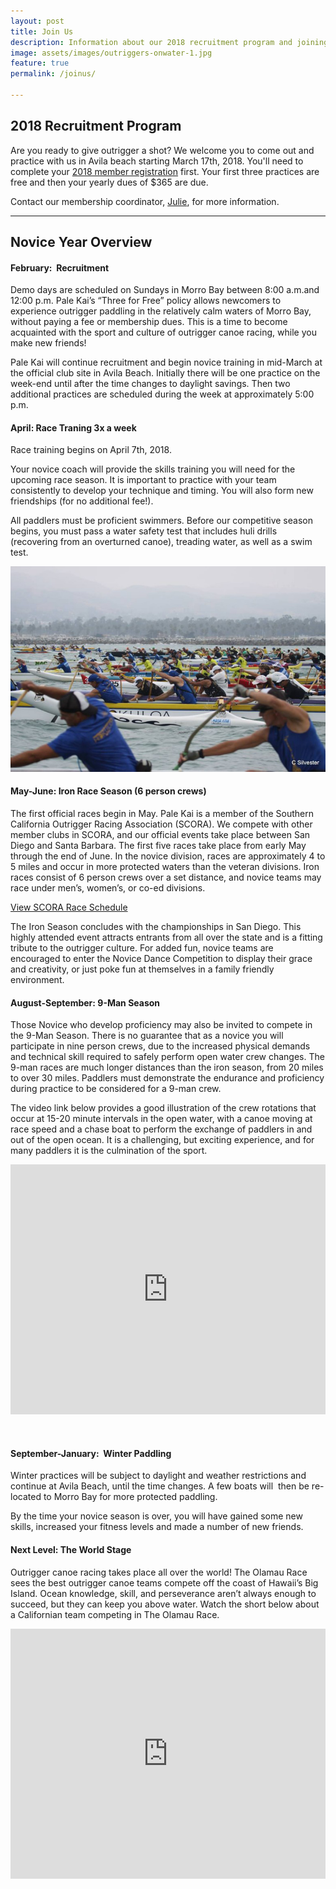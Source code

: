 ```yaml
---
layout: post
title: Join Us
description: Information about our 2018 recruitment program and joining Pale Kai Outrigger
image: assets/images/outriggers-onwater-1.jpg
feature: true
permalink: /joinus/

---
```


<h2>2018 Recruitment Program</h2>
<p>Are you ready to give outrigger a shot? We welcome you to come out and practice with us in Avila beach starting March 17th, 2018. You'll need to complete your <a href="/members/registration/">2018 member registration</a> first. Your first three practices are free and then your yearly dues of $365 are due.</p>

<p>Contact our membership coordinator, <a href="mailto:membership@palekai.org">Julie</a>, for more information.


<!--
<p>Are you ready to give outrigger a shot? Or perhaps come back after a few years off? Then make sure to <strong><a href="https://www.facebook.com/events/380870532360036/">RSVP on our Facebook Event page</a></strong>. You'll meet weekly in Morro Bay to learn the basics of outrigger paddling, get on the water, and meet your future team mates. 
</p>
<p>The first three paddles are free. After that a $100 deposit towards your yearly dues is due.</p>
<p>To sign up for our 2018 Recruitment Program, head over to our facebook event page. </p>
<a href="https://www.facebook.com/events/380870532360036/" class="button">Sign Up</a>

<div class="table-wrapper">
			<table class="alt">
				<tbody>
					<tr>
						<td>January 21, 2018</td>
						<td>Coleman Beach, Morro Bay</td>
					</tr>
					<tr>
						<td>January 28, 2018</td>
						<td>Coleman Beach, Morro Bay</td>
					</tr>
					<tr>
						<td>February 4, 2018</td>
						<td>Coleman Beach, Morro Bay</td>
					</tr>
					<tr>
						<td>February 11, 2018</td>
						<td>Coleman Beach, Morro Bay</td>
					</tr>
				</tbody>
			</table>
		</div>
-->
<hr class="major" />


<h2>Novice Year Overview</h2>
<h4>February:  Recruitment </h4>

<p>Demo days are scheduled on Sundays in Morro Bay between 8:00 a.m.and 12:00 p.m. Pale Kai’s “Three for Free” policy allows newcomers to experience outrigger paddling in the relatively calm waters of Morro Bay, without paying a fee or membership dues. This is a time to become acquainted with the sport and culture of outrigger canoe racing, while you make new friends!</p>



<p>Pale Kai will continue recruitment and begin novice training in mid-March at the official club site in Avila Beach. Initially there will be one practice on the week-end until after the time changes to daylight savings. Then two additional practices are scheduled during the week at approximately 5:00 p.m.</p>


<h4>April: Race Traning 3x a week</h4>
<p>Race training begins on April 7th, 2018.</p>
<p>
Your novice coach will provide the skills training you will need for the upcoming race season. It is important to practice with your team consistently to develop your technique and timing. You will also form new friendships (for no additional fee!).</p>



<p>All paddlers must be proficient swimmers. Before our competitive season begins, you must pass a water safety test that includes huli drills (recovering from an overturned canoe), treading water, as well as a swim test.</p>

<img src="/assets/images/outrigger-race-1.jpg" class="image right">

<h4>May-June: Iron Race Season (6 person crews)</h4>
<p>
The first official races begin in May.  Pale Kai is a member of the Southern California Outrigger Racing Association (SCORA).  We compete with other member clubs in SCORA, and our official events take place between San Diego and Santa Barbara. The first five races take place from early May through the end of June.  In the novice division, races are approximately 4 to 5 miles and occur in more protected waters than the veteran divisions.   Iron races consist of 6 person crews over a set distance, and novice teams may race under men’s, women’s, or co-ed divisions.
</p>
<a href="http://www.scora.org/race-schedule/" target="_blank" class="button">View SCORA Race Schedule</a>
<p>The Iron Season concludes with the championships in San Diego. This highly attended event attracts entrants from all over the state and is a fitting tribute to the outrigger culture. For added fun, novice teams are encouraged to enter the Novice Dance Competition to display their grace and creativity, or just poke fun at themselves in a family friendly environment.
</p>
<h4>August-September: 9-Man Season</h4>
<p>
Those Novice who develop proficiency may also be invited to compete in the 9-Man Season.  There is no guarantee that as a novice you will participate in nine person crews, due to the increased physical demands and technical skill required to safely perform open water crew changes.  The 9-man races are much longer distances than the iron season, from 20 miles to over 30 miles. Paddlers must demonstrate the endurance and proficiency during practice to be considered for a 9-man crew.
</p>
<p>
The video link below provides a good illustration of the crew rotations that occur at 15-20 minute intervals in the open water, with a canoe moving at race speed and a chase boat to perform the exchange of paddlers in and out of the open ocean.  It is a challenging, but exciting experience, and for many paddlers it is the culmination of the sport.
</p>

<iframe width="100%" height="400" src="https://www.youtube.com/embed/4R1pwH9XoRs" frameborder="0" allowfullscreen></iframe>
<p>&nbsp;</p>
<h4>September-January:  Winter Paddling</h4>
<p>Winter practices will be subject to daylight and weather restrictions and continue at Avila Beach, until the time changes. A few boats will  then be re-located to Morro Bay for more protected paddling.  
</p>
<p>By the time your novice season is over, you will have gained some new skills, increased your fitness levels and made a number of new friends.
</p>



<h4>Next Level: The World Stage</h4>

<p>Outrigger canoe racing takes place all over the world! The Olamau Race sees the best outrigger canoe teams compete off the coast of Hawaii’s Big Island. Ocean knowledge, skill, and perseverance aren’t always enough to succeed, but they can keep you above water. Watch the short below about a Californian team competing in The Olamau Race.</p>
<iframe width="100%" height="400" src="https://www.youtube.com/embed/u-lGBRTvQzU" frameborder="0" allowfullscreen></iframe>



